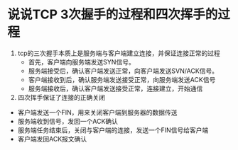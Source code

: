 # 说说TCP 3次握手的过程和四次挥手的过程

1. tcp的三次握手本质上是服务端与客户端建立连接，并保证连接正常的过程
   - 首先，客户端向服务端发送SYN信号。
   - 服务端接受后，确认客户端发送正常，向客户端发送SVN/ACK信号。
   - 客户端接收到后，确认服务端发送接受正常，向服务端发送ACK信号
   - 服务端接收后，确认客户端发送接受正常，连接建立，开始通信
2.  四次挥手保证了连接的正确关闭
   - 客户端发送一个FIN，用来关闭客户端到服务器的数据传送
   - 服务端收到信号，发回一个ACK确认
   - 服务端任务结束后，关闭与客户端的连接，发送一个FIN信号给客户端
   - 客户端发回ACK报文确认
